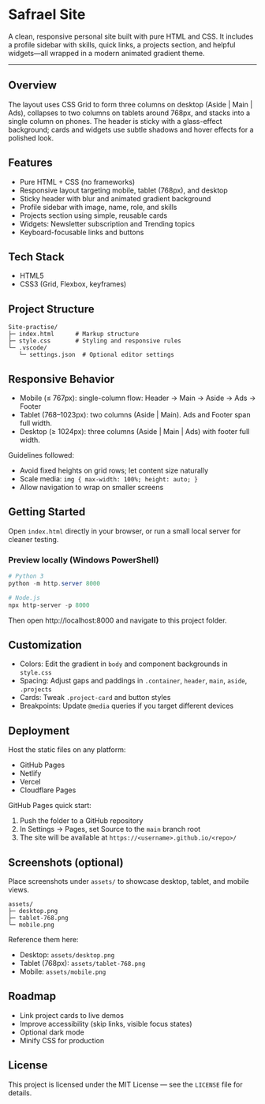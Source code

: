 # Safrael Site

A clean, responsive personal site built with pure HTML and CSS. It includes a profile sidebar with skills, quick links, a projects section, and helpful widgets—all wrapped in a modern animated gradient theme.

---

## Overview

The layout uses CSS Grid to form three columns on desktop (Aside | Main | Ads), collapses to two columns on tablets around 768px, and stacks into a single column on phones. The header is sticky with a glass-effect background; cards and widgets use subtle shadows and hover effects for a polished look.

## Features

- Pure HTML + CSS (no frameworks)
- Responsive layout targeting mobile, tablet (768px), and desktop
- Sticky header with blur and animated gradient background
- Profile sidebar with image, name, role, and skills
- Projects section using simple, reusable cards
- Widgets: Newsletter subscription and Trending topics
- Keyboard-focusable links and buttons

## Tech Stack

- HTML5
- CSS3 (Grid, Flexbox, keyframes)

## Project Structure

```
Site-practise/
├─ index.html      # Markup structure
├─ style.css       # Styling and responsive rules
└─ .vscode/
   └─ settings.json  # Optional editor settings
```

## Responsive Behavior

- Mobile (≤ 767px): single-column flow: Header → Main → Aside → Ads → Footer
- Tablet (768–1023px): two columns (Aside | Main). Ads and Footer span full width.
- Desktop (≥ 1024px): three columns (Aside | Main | Ads) with footer full width.

Guidelines followed:
- Avoid fixed heights on grid rows; let content size naturally
- Scale media: `img { max-width: 100%; height: auto; }`
- Allow navigation to wrap on smaller screens

## Getting Started

Open `index.html` directly in your browser, or run a small local server for cleaner testing.

### Preview locally (Windows PowerShell)

```powershell
# Python 3
python -m http.server 8000

# Node.js
npx http-server -p 8000
```
Then open http://localhost:8000 and navigate to this project folder.

## Customization

- Colors: Edit the gradient in `body` and component backgrounds in `style.css`
- Spacing: Adjust gaps and paddings in `.container`, `header`, `main`, `aside`, `.projects`
- Cards: Tweak `.project-card` and button styles
- Breakpoints: Update `@media` queries if you target different devices

## Deployment

Host the static files on any platform:
- GitHub Pages
- Netlify
- Vercel
- Cloudflare Pages

GitHub Pages quick start:
1. Push the folder to a GitHub repository
2. In Settings → Pages, set Source to the `main` branch root
3. The site will be available at `https://<username>.github.io/<repo>/`

## Screenshots (optional)

Place screenshots under `assets/` to showcase desktop, tablet, and mobile views.

```
assets/
├─ desktop.png
├─ tablet-768.png
└─ mobile.png
```

Reference them here:
- Desktop: `assets/desktop.png`
- Tablet (768px): `assets/tablet-768.png`
- Mobile: `assets/mobile.png`

## Roadmap

- Link project cards to live demos
- Improve accessibility (skip links, visible focus states)
- Optional dark mode
- Minify CSS for production

## License

This project is licensed under the MIT License — see the `LICENSE` file for details.

